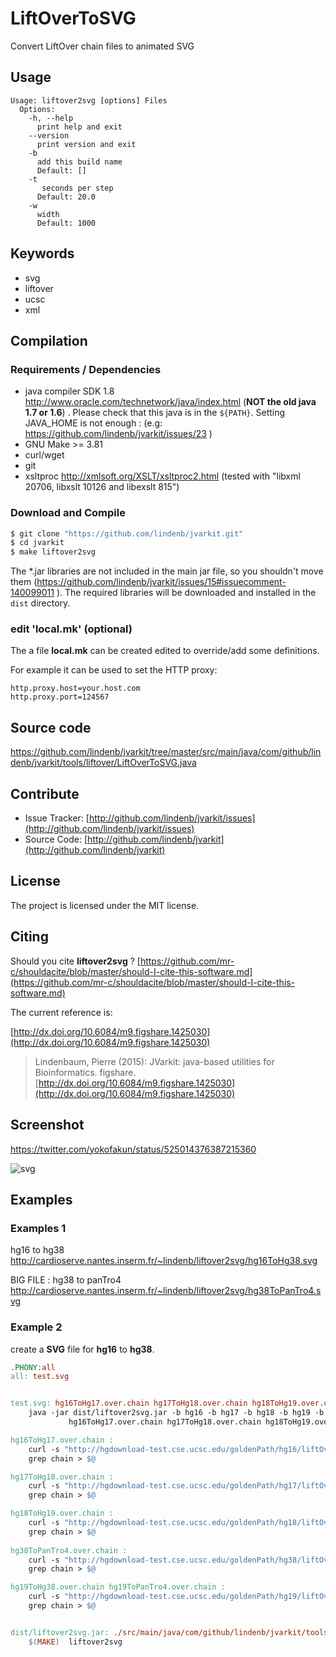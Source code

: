 # LiftOverToSVG

Convert LiftOver chain files to animated SVG


## Usage

```
Usage: liftover2svg [options] Files
  Options:
    -h, --help
      print help and exit
    --version
      print version and exit
    -b
      add this build name
      Default: []
    -t
       seconds per step
      Default: 20.0
    -w
      width
      Default: 1000

```


## Keywords

 * svg
 * liftover
 * ucsc
 * xml


## Compilation

### Requirements / Dependencies

* java compiler SDK 1.8 http://www.oracle.com/technetwork/java/index.html (**NOT the old java 1.7 or 1.6**) . Please check that this java is in the `${PATH}`. Setting JAVA_HOME is not enough : (e.g: https://github.com/lindenb/jvarkit/issues/23 )
* GNU Make >= 3.81
* curl/wget
* git
* xsltproc http://xmlsoft.org/XSLT/xsltproc2.html (tested with "libxml 20706, libxslt 10126 and libexslt 815")


### Download and Compile

```bash
$ git clone "https://github.com/lindenb/jvarkit.git"
$ cd jvarkit
$ make liftover2svg
```

The *.jar libraries are not included in the main jar file, so you shouldn't move them (https://github.com/lindenb/jvarkit/issues/15#issuecomment-140099011 ).
The required libraries will be downloaded and installed in the `dist` directory.

### edit 'local.mk' (optional)

The a file **local.mk** can be created edited to override/add some definitions.

For example it can be used to set the HTTP proxy:

```
http.proxy.host=your.host.com
http.proxy.port=124567
```
## Source code 

[https://github.com/lindenb/jvarkit/tree/master/src/main/java/com/github/lindenb/jvarkit/tools/liftover/LiftOverToSVG.java
](https://github.com/lindenb/jvarkit/tree/master/src/main/java/com/github/lindenb/jvarkit/tools/liftover/LiftOverToSVG.java
)
## Contribute

- Issue Tracker: [http://github.com/lindenb/jvarkit/issues](http://github.com/lindenb/jvarkit/issues)
- Source Code: [http://github.com/lindenb/jvarkit](http://github.com/lindenb/jvarkit)

## License

The project is licensed under the MIT license.

## Citing

Should you cite **liftover2svg** ? [https://github.com/mr-c/shouldacite/blob/master/should-I-cite-this-software.md](https://github.com/mr-c/shouldacite/blob/master/should-I-cite-this-software.md)

The current reference is:

[http://dx.doi.org/10.6084/m9.figshare.1425030](http://dx.doi.org/10.6084/m9.figshare.1425030)

> Lindenbaum, Pierre (2015): JVarkit: java-based utilities for Bioinformatics. figshare.
> [http://dx.doi.org/10.6084/m9.figshare.1425030](http://dx.doi.org/10.6084/m9.figshare.1425030)


## Screenshot

https://twitter.com/yokofakun/status/525014376387215360

![svg ](https://pbs.twimg.com/media/B0k5ytFCIAAiBPJ.png)

## Examples

### Examples 1

hg16 to hg38 http://cardioserve.nantes.inserm.fr/~lindenb/liftover2svg/hg16ToHg38.svg

BIG FILE : hg38 to panTro4 http://cardioserve.nantes.inserm.fr/~lindenb/liftover2svg/hg38ToPanTro4.svg



### Example 2

create a **SVG** file for **hg16** to **hg38**.

```makefile
.PHONY:all 
all: test.svg


test.svg: hg16ToHg17.over.chain hg17ToHg18.over.chain hg18ToHg19.over.chain hg19ToHg38.over.chain dist/liftover2svg.jar
	java -jar dist/liftover2svg.jar -b hg16 -b hg17 -b hg18 -b hg19 -b hg38 \
			 hg16ToHg17.over.chain hg17ToHg18.over.chain hg18ToHg19.over.chain hg19ToHg38.over.chain > $@

hg16ToHg17.over.chain : 
	curl -s "http://hgdownload-test.cse.ucsc.edu/goldenPath/hg16/liftOver/$@.gz" | gunzip -c |\
	grep chain > $@

hg17ToHg18.over.chain : 
	curl -s "http://hgdownload-test.cse.ucsc.edu/goldenPath/hg17/liftOver/$@.gz" | gunzip -c |\
	grep chain > $@

hg18ToHg19.over.chain : 
	curl -s "http://hgdownload-test.cse.ucsc.edu/goldenPath/hg18/liftOver/$@.gz" | gunzip -c |\
	grep chain > $@
	
hg38ToPanTro4.over.chain :
	curl -s "http://hgdownload-test.cse.ucsc.edu/goldenPath/hg38/liftOver/$@.gz" | gunzip -c |\
	grep chain > $@

hg19ToHg38.over.chain hg19ToPanTro4.over.chain :
	curl -s "http://hgdownload-test.cse.ucsc.edu/goldenPath/hg19/liftOver/$@.gz" | gunzip -c |\
	grep chain > $@


dist/liftover2svg.jar: ./src/main/java/com/github/lindenb/jvarkit/tools/liftover/LiftOverToSVG.java
	$(MAKE)  liftover2svg

```


